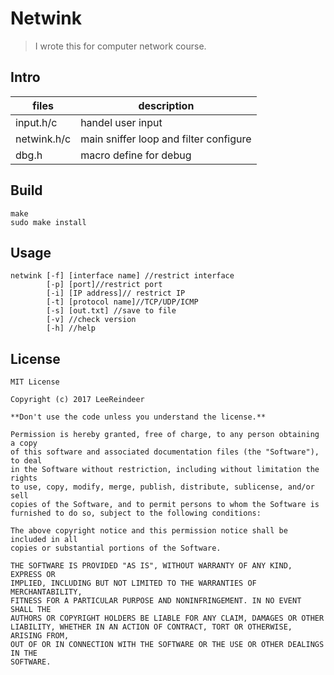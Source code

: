 # Netwink

> I wrote this for computer network course.

## Intro

|files|description|
| ---- | ---- |
|input.h/c| handel user input|
|netwink.h/c|  main sniffer loop and filter configure|
|dbg.h| macro define for debug|

## Build

```shell
make
sudo make install
```

## Usage

```shell
netwink [-f] [interface name] //restrict interface
        [-p] [port]//restrict port
        [-i] [IP address]// restrict IP
        [-t] [protocol name]//TCP/UDP/ICMP
        [-s] [out.txt] //save to file
        [-v] //check version
        [-h] //help
```

## License

```
MIT License

Copyright (c) 2017 LeeReindeer

**Don't use the code unless you understand the license.**

Permission is hereby granted, free of charge, to any person obtaining a copy
of this software and associated documentation files (the "Software"), to deal
in the Software without restriction, including without limitation the rights
to use, copy, modify, merge, publish, distribute, sublicense, and/or sell
copies of the Software, and to permit persons to whom the Software is
furnished to do so, subject to the following conditions:

The above copyright notice and this permission notice shall be included in all
copies or substantial portions of the Software.

THE SOFTWARE IS PROVIDED "AS IS", WITHOUT WARRANTY OF ANY KIND, EXPRESS OR
IMPLIED, INCLUDING BUT NOT LIMITED TO THE WARRANTIES OF MERCHANTABILITY,
FITNESS FOR A PARTICULAR PURPOSE AND NONINFRINGEMENT. IN NO EVENT SHALL THE
AUTHORS OR COPYRIGHT HOLDERS BE LIABLE FOR ANY CLAIM, DAMAGES OR OTHER
LIABILITY, WHETHER IN AN ACTION OF CONTRACT, TORT OR OTHERWISE, ARISING FROM,
OUT OF OR IN CONNECTION WITH THE SOFTWARE OR THE USE OR OTHER DEALINGS IN THE
SOFTWARE.
```